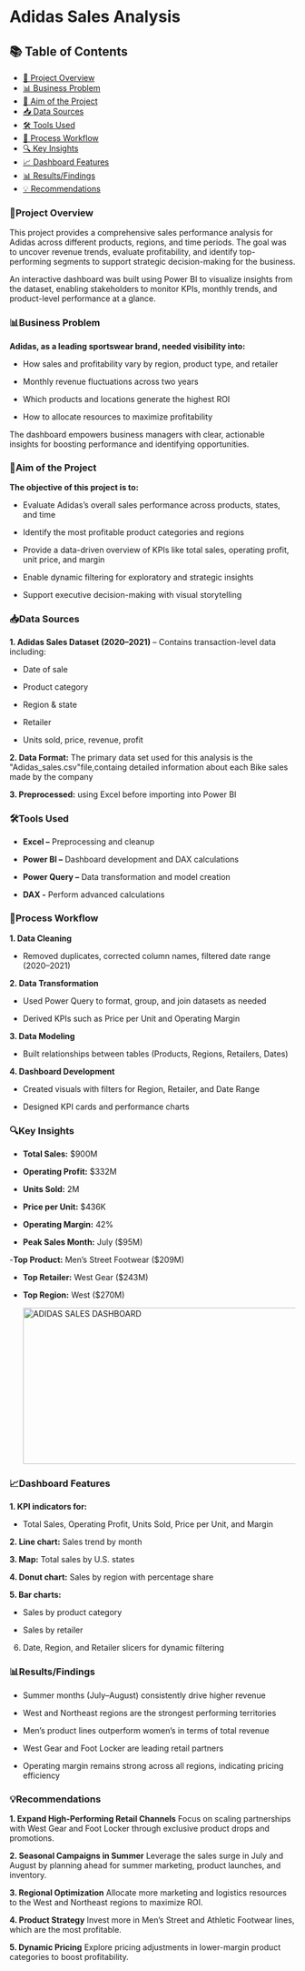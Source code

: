 # Adidas Sales Analysis


## 📚 Table of Contents
- [📌 Project Overview](#project-overview)  
- [📊 Business Problem](#business-problem)  
- [🎯 Aim of the Project](#aim-of-the-project)  
- [📥 Data Sources](#data-sources)  
- [🛠 Tools Used](#tools-used)  
- [🔄 Process Workflow](#process-workflow)  
- [🔍 Key Insights](#key-insights)  
- [📈 Dashboard Features](#dashboard-features)  
- [📊 Results/Findings](#resultsfindings)  
- [💡 Recommendations](#recommendations)

### 📌Project Overview
This project provides a comprehensive sales performance analysis for Adidas across different products, regions, and time periods. The goal was to uncover revenue trends, evaluate profitability, and identify top-performing segments to support strategic decision-making for the business.

An interactive dashboard was built using Power BI to visualize insights from the dataset, enabling stakeholders to monitor KPIs, monthly trends, and product-level performance at a glance.

### 📊Business Problem
**Adidas, as a leading sportswear brand, needed visibility into:**

- How sales and profitability vary by region, product type, and retailer

- Monthly revenue fluctuations across two years

- Which products and locations generate the highest ROI

- How to allocate resources to maximize profitability

The dashboard empowers business managers with clear, actionable insights for boosting performance and identifying opportunities.

### 🎯Aim of the Project
**The objective of this project is to:**

- Evaluate Adidas’s overall sales performance across products, states, and time

- Identify the most profitable product categories and regions

- Provide a data-driven overview of KPIs like total sales, operating profit, unit price, and margin

- Enable dynamic filtering for exploratory and strategic insights

- Support executive decision-making with visual storytelling

### 📥Data Sources
**1. Adidas Sales Dataset (2020–2021)** – Contains transaction-level data including:

- Date of sale

- Product category

- Region & state

- Retailer

- Units sold, price, revenue, profit

**2. Data Format:** The primary data set used for this analysis is the "Adidas_sales.csv"file,containg detailed information about each Bike sales made by the company

**3. Preprocessed:** using Excel before importing into Power BI

### 🛠Tools Used
- **Excel –** Preprocessing and cleanup

- **Power BI –** Dashboard development and DAX calculations

- **Power Query –** Data transformation and model creation
  
- **DAX -** Perform advanced calculations

### 🔄Process Workflow
**1. Data Cleaning**

- Removed duplicates, corrected column names, filtered date range (2020–2021)

**2. Data Transformation**

- Used Power Query to format, group, and join datasets as needed

- Derived KPIs such as Price per Unit and Operating Margin

**3. Data Modeling**

- Built relationships between tables (Products, Regions, Retailers, Dates)

**4. Dashboard Development**

- Created visuals with filters for Region, Retailer, and Date Range

- Designed KPI cards and performance charts

### 🔍Key Insights
- **Total Sales:** $900M

- **Operating Profit:** $332M

- **Units Sold:** 2M

- **Price per Unit:** $436K

- **Operating Margin:** 42%

- **Peak Sales Month:** July ($95M)

-**Top Product:** Men’s Street Footwear ($209M)

- **Top Retailer:** West Gear ($243M)

- **Top Region:** West ($270M)

  <img width="482" height="275" alt="ADIDAS SALES DASHBOARD" src="https://github.com/user-attachments/assets/b02a3479-8272-4aa9-bf77-0eb107d1de60" />


### 📈Dashboard Features
**1. KPI indicators for:**

- Total Sales, Operating Profit, Units Sold, Price per Unit, and Margin

**2. Line chart:** Sales trend by month

**3. Map:** Total sales by U.S. states

**4. Donut chart:** Sales by region with percentage share

**5. Bar charts:**

- Sales by product category

- Sales by retailer

6. Date, Region, and Retailer slicers for dynamic filtering

### 📊Results/Findings
- Summer months (July–August) consistently drive higher revenue

- West and Northeast regions are the strongest performing territories

- Men’s product lines outperform women’s in terms of total revenue

- West Gear and Foot Locker are leading retail partners

- Operating margin remains strong across all regions, indicating pricing efficiency

### 💡Recommendations
**1. Expand High-Performing Retail Channels**
Focus on scaling partnerships with West Gear and Foot Locker through exclusive product drops and promotions.

**2. Seasonal Campaigns in Summer**
Leverage the sales surge in July and August by planning ahead for summer marketing, product launches, and inventory.

**3. Regional Optimization**
Allocate more marketing and logistics resources to the West and Northeast regions to maximize ROI.

**4. Product Strategy**
Invest more in Men’s Street and Athletic Footwear lines, which are the most profitable.

**5. Dynamic Pricing**
Explore pricing adjustments in lower-margin product categories to boost profitability.

